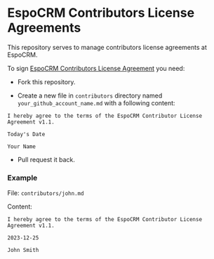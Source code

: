 # EspoCRM Contributors License Agreements

This repository serves to manage contributors license agreements at EspoCRM. 

To sign [EspoCRM Contributors License Agreement](https://github.com/espocrm/cla/blob/master/cla.md) you need:

* Fork this repository.

* Create a new file in `contributors` directory named `your_github_account_name.md` with a following content:
```
I hereby agree to the terms of the EspoCRM Contributor License Agreement v1.1.

Today's Date

Your Name
```
* Pull request it back.

### Example

File: `contributors/john.md`

Content:
```
I hereby agree to the terms of the EspoCRM Contributor License Agreement v1.1.

2023-12-25

John Smith
```
